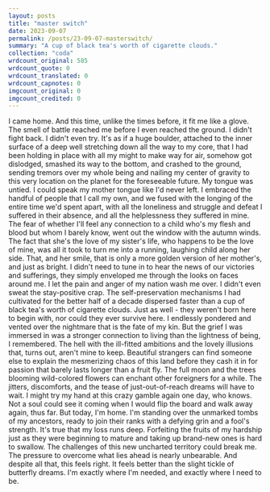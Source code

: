 ```yaml
---
layout: posts
title: "master switch"
date: 2023-09-07
permalink: /posts/23-09-07-masterswitch/
summary: "A cup of black tea's worth of cigarette clouds."
collection: "coda"
wrdcount_original: 585
wrdcount_quote: 0
wrdcount_translated: 0
wrdcount_capnotes: 0
imgcount_original: 0
imgcount_credited: 0
---
```

I came home. And this time, unlike the times before, it fit me like a glove. The smell of battle reached me before I even reached the ground. I didn't fight back. I didn't even try. It's as if a huge boulder, attached to the inner surface of a deep well stretching down all the way to my core, that I had been holding in place with all my might to make way for air, somehow got dislodged, smashed its way to the bottom, and crashed to the ground, sending tremors over my whole being and nailing my center of gravity to this very location on the planet for the foreseeable future. My tongue was untied. I could speak my mother tongue like I'd never left. I embraced the handful of people that I call my own, and we fused with the longing of the entire time we'd spent apart, with all the loneliness and struggle and defeat I suffered in their absence, and all the helplessness they suffered in mine. The fear of whether I'll feel any connection to a child who's my flesh and blood but whom I barely know, went out the window with the autumn winds. The fact that she's the love of my sister's life, who happens to be the love of mine, was all it took to turn me into a running, laughing child along her side. That, and her smile, that is only a more golden version of her mother's, and just as bright. I didn't need to tune in to hear the news of our victories and sufferings, they simply enveloped me through the looks on faces around me. I let the pain and anger of my nation wash me over. I didn't even sweat the stay-positive crap. The self-preservation mechanisms I had cultivated for the better half of a decade dispersed faster than a cup of black tea's worth of cigarette clouds. Just as well - they weren't born here to begin with, nor could they ever survive here. I endlessly pondered and vented over the nightmare that is the fate of my kin. But the grief I was immersed in was a stronger connection to living than the lightness of being, I remembered. The hell with the ill-fitted ambitions and the lovely illusions that, turns out, aren't mine to keep. Beautiful strangers can find someone else to explain the mesmerizing chaos of this land before they cash it in for passion that barely lasts longer than a fruit fly. The full moon and the trees blooming wild-colored flowers can enchant other foreigners for a while. The jitters, discomforts, and the tease of just-out-of-reach dreams will have to wait. I might try my hand at this crazy gamble again one day, who knows. Not a soul could see it coming when I would flip the board and walk away again, thus far. But today, I'm home. I'm standing over the unmarked tombs of my ancestors, ready to join their ranks with a defying grin and a fool's strength. It's true that my loss runs deep. Forfeiting the fruits of my hardship just as they were beginning to mature and taking up brand-new ones is hard to swallow. The challenges of this new uncharted territory could break me. The pressure to overcome what lies ahead is nearly unbearable. And despite all that, this feels right. It feels better than the slight tickle of butterfly dreams. I'm exactly where I'm needed, and exactly where I need to be.
